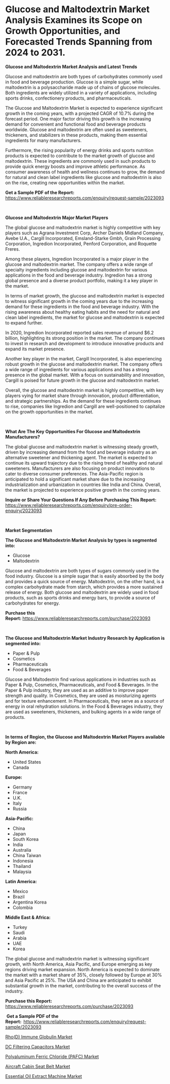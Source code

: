 <p><h1>Glucose and Maltodextrin Market Analysis Examines its Scope on Growth Opportunities, and Forecasted Trends Spanning from 2024 to 2031.</h1></p><p><strong>Glucose and Maltodextrin Market Analysis and Latest Trends</strong></p>
<p><p>Glucose and maltodextrin are both types of carbohydrates commonly used in food and beverage production. Glucose is a simple sugar, while maltodextrin is a polysaccharide made up of chains of glucose molecules. Both ingredients are widely utilized in a variety of applications, including sports drinks, confectionery products, and pharmaceuticals.</p><p>The Glucose and Maltodextrin Market is expected to experience significant growth in the coming years, with a projected CAGR of 10.7% during the forecast period. One major factor driving this growth is the increasing demand for convenient and functional food and beverage products worldwide. Glucose and maltodextrin are often used as sweeteners, thickeners, and stabilizers in these products, making them essential ingredients for many manufacturers.</p><p>Furthermore, the rising popularity of energy drinks and sports nutrition products is expected to contribute to the market growth of glucose and maltodextrin. These ingredients are commonly used in such products to provide quick energy boosts and improve athletic performance. As consumer awareness of health and wellness continues to grow, the demand for natural and clean label ingredients like glucose and maltodextrin is also on the rise, creating new opportunities within the market.</p></p>
<p><strong>Get a Sample PDF of the Report:&nbsp;</strong> <a href="https://www.reliableresearchreports.com/enquiry/request-sample/2023093">https://www.reliableresearchreports.com/enquiry/request-sample/2023093</a></p>
<p>&nbsp;</p>
<p><strong>Glucose and Maltodextrin Major Market Players</strong></p>
<p><p>The global glucose and maltodextrin market is highly competitive with key players such as Agrana Investment Corp, Archer Daniels Midland Company, Avebe U.A., Cargill Incorporated, Emsland-Starke Gmbh, Grain Processing Corporation, Ingredion Incorporated, Penford Corporation, and Roquette Freres.</p><p>Among these players, Ingredion Incorporated is a major player in the glucose and maltodextrin market. The company offers a wide range of specialty ingredients including glucose and maltodextrin for various applications in the food and beverage industry. Ingredion has a strong global presence and a diverse product portfolio, making it a key player in the market.</p><p>In terms of market growth, the glucose and maltodextrin market is expected to witness significant growth in the coming years due to the increasing demand for these ingredients in the food and beverage industry. With the rising awareness about healthy eating habits and the need for natural and clean label ingredients, the market for glucose and maltodextrin is expected to expand further.</p><p>In 2020, Ingredion Incorporated reported sales revenue of around $6.2 billion, highlighting its strong position in the market. The company continues to invest in research and development to introduce innovative products and expand its market presence.</p><p>Another key player in the market, Cargill Incorporated, is also experiencing robust growth in the glucose and maltodextrin market. The company offers a wide range of ingredients for various applications and has a strong presence in the global market. With a focus on sustainability and innovation, Cargill is poised for future growth in the glucose and maltodextrin market.</p><p>Overall, the glucose and maltodextrin market is highly competitive, with key players vying for market share through innovation, product differentiation, and strategic partnerships. As the demand for these ingredients continues to rise, companies like Ingredion and Cargill are well-positioned to capitalize on the growth opportunities in the market.</p></p>
<p>&nbsp;</p>
<p><strong>What Are The Key Opportunities For Glucose and Maltodextrin Manufacturers?</strong></p>
<p><p>The global glucose and maltodextrin market is witnessing steady growth, driven by increasing demand from the food and beverage industry as an alternative sweetener and thickening agent. The market is expected to continue its upward trajectory due to the rising trend of healthy and natural sweeteners. Manufacturers are also focusing on product innovations to cater to diverse consumer preferences. The Asia-Pacific region is anticipated to hold a significant market share due to the increasing industrialization and urbanization in countries like India and China. Overall, the market is projected to experience positive growth in the coming years.</p></p>
<p><strong>Inquire or Share Your Questions If Any Before Purchasing This Report:</strong> <a href="https://www.reliableresearchreports.com/enquiry/pre-order-enquiry/2023093">https://www.reliableresearchreports.com/enquiry/pre-order-enquiry/2023093</a></p>
<p>&nbsp;</p>
<p><strong>Market Segmentation</strong></p>
<p><strong>The Glucose and Maltodextrin Market Analysis by types is segmented into:</strong></p>
<p><ul><li>Glucose</li><li>Maltodextrin</li></ul></p>
<p><p>Glucose and maltodextrin are both types of sugars commonly used in the food industry. Glucose is a simple sugar that is easily absorbed by the body and provides a quick source of energy. Maltodextrin, on the other hand, is a complex carbohydrate made from starch, which provides a more sustained release of energy. Both glucose and maltodextrin are widely used in food products, such as sports drinks and energy bars, to provide a source of carbohydrates for energy.</p></p>
<p><strong>Purchase this Report:&nbsp;</strong><a href="https://www.reliableresearchreports.com/purchase/2023093">https://www.reliableresearchreports.com/purchase/2023093</a></p>
<p>&nbsp;</p>
<p><strong>The Glucose and Maltodextrin Market Industry Research by Application is segmented into:</strong></p>
<p><ul><li>Paper & Pulp</li><li>Cosmetics</li><li>Pharmaceuticals</li><li>Food & Beverages</li></ul></p>
<p><p>Glucose and Maltodextrin find various applications in industries such as Paper & Pulp, Cosmetics, Pharmaceuticals, and Food & Beverages. In the Paper & Pulp industry, they are used as an additive to improve paper strength and quality. In Cosmetics, they are used as moisturizing agents and for texture enhancement. In Pharmaceuticals, they serve as a source of energy in oral rehydration solutions. In the Food & Beverages industry, they are used as sweeteners, thickeners, and bulking agents in a wide range of products.</p></p>
<p>&nbsp;</p>
<p><strong>In terms of Region, the Glucose and Maltodextrin Market Players available by Region are:</strong></p>
<p>
    <p> <strong> North America: </strong>
        <ul>
            <li>United States</li>
            <li>Canada</li>
        </ul>
        </p> 
    <p> <strong> Europe: </strong>
        <ul>
            <li>Germany</li>
            <li>France</li>
            <li>U.K.</li>
            <li>Italy</li>
            <li>Russia</li>
        </ul>
        </p> 
    <p> <strong> Asia-Pacific: </strong>
        <ul>
            <li>China</li>
            <li>Japan</li>
            <li>South Korea</li>
            <li>India</li>
            <li>Australia</li>
            <li>China Taiwan</li>
            <li>Indonesia</li>
            <li>Thailand</li>
            <li>Malaysia</li>
        </ul>
        </p> 
    <p> <strong> Latin America: </strong>
        <ul>
            <li>Mexico</li>
            <li>Brazil</li>
            <li>Argentina Korea</li>
            <li>Colombia</li>
        </ul>
        </p> 
    <p> <strong> Middle East & Africa: </strong>
        <ul>
            <li>Turkey</li>
            <li>Saudi</li>
            <li>Arabia</li>
            <li>UAE</li>
            <li>Korea</li>
        </ul>
    </p>
    </p>
<p><p>The global glucose and maltodextrin market is witnessing significant growth, with North America, Asia Pacific, and Europe emerging as key regions driving market expansion. North America is expected to dominate the market with a market share of 35%, closely followed by Europe at 30% and Asia Pacific at 25%. The USA and China are anticipated to exhibit substantial growth in the market, contributing to the overall success of the industry.</p></p>
<p><strong>Purchase this Report: </strong><a href="https://www.reliableresearchreports.com/purchase/2023093">https://www.reliableresearchreports.com/purchase/2023093</a></p>
<p>&nbsp;<strong>Get a Sample PDF of the Report:&nbsp;&nbsp;</strong><a href="https://www.reliableresearchreports.com/enquiry/request-sample/2023093">https://www.reliableresearchreports.com/enquiry/request-sample/2023093</a></p>
<p><strong></strong></p>
<p><p><a href="https://rainy-horn-d69.notion.site/Rho-D-Immune-Globulin-Market-Offer-Valuable-Insights-into-Market-Size-Market-Share-Market-Trends--f4c0e1c9ba934d84ace5442232ea395c">Rho(D) Immune Globulin Market</a></p><p><a href="https://view.publitas.com/reportprime-1/dc-filtering-capacitors-market-offers-provide-insightful-data-for-the-time-period-from-2024-to-2031-and-also-provide-analysis-based-on-application-type-and-region/">DC Filtering Capacitors Market</a></p><p><a href="https://woozy-pyroraptor-a1f.notion.site/Polyaluminum-Ferric-Chloride-PAFC-Market-Size-Share-Trends-Analysis-Report-By-Material-By-Type-bda3b249f5574cde84f8dfa23f2adf55">Polyaluminum Ferric Chloride (PAFC) Market</a></p><p><a href="https://view.publitas.com/reportprime-1/aircraft-cabin-seat-belt-market-centers-on-aspects-such-as-market-growth-market-share-market-opportunity-and-projected-forecasts-spanning-from-2024-to-2031/">Aircraft Cabin Seat Belt Market</a></p><p><a href="https://woozy-pyroraptor-a1f.notion.site/Essential-Oil-Extract-Machine-Market-Research-Report-Provides-thorough-Industry-Overview-which-offe-ee6dbac204e148f4bc10bb5fd3ded723">Essential Oil Extract Machine Market</a></p></p>
